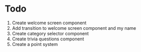 # Todo

1. Create welcome screen component 
2. Add transition to welcome screen component and my name
2. Create category selector component
3. Create trivia questions component
4. Create a point system 
